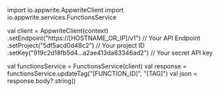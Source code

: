 import io.appwrite.AppwriteClient
import io.appwrite.services.FunctionsService

val client = AppwriteClient(context)
  .setEndpoint("https://[HOSTNAME_OR_IP]/v1") // Your API Endpoint
  .setProject("5df5acd0d48c2") // Your project ID
  .setKey("919c2d18fb5d4...a2ae413da83346ad2") // Your secret API key

val functionsService = FunctionsService(client)
val response = functionsService.updateTag("[FUNCTION_ID]", "[TAG]")
val json = response.body?.string()